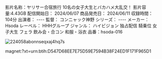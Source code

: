 影片名称：ヤリサー合宿旅行 10名の女子大生とバカハメ大乱交！
影片容量:4.43GB
配信開始日：        2024/06/07
商品発売日：        2024/06/11
収録時間：        104分
出演者：        ----
監督：        コンニャック神野
シリーズ：        ----
メーカー：        Hsoda
レーベル：        HHHグループ
ジャンル：        ハイビジョン  独占配信  騎乗位  女子大生  フェラ  飲み会・合コン  和服・浴衣
品番：hsoda-016

![224058abonnseqxaj4hq7s](https://github.com/wulv0088/wulv0088.github.io/assets/169683279/fa130587-da97-489d-9926-5ec2619157bd)

magnet:?xt=urn:btih:D547D68EE7E75D59E7594B38F24ED1F171F965D1
